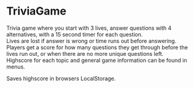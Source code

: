 # TriviaGame
Trivia game where you start with 3 lives, answer questions with 4 alternatives, with a 15 second timer for each question.  
Lives are lost if answer is wrong or time runs out before answering.  
Players get a score for how many questions they get through before the lives run out, or when there are no more unique questions left.  
Highscore for each topic and general game information can be found in menus.  

Saves highscore in browsers LocalStorage.  

